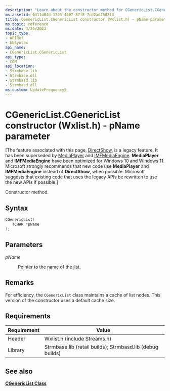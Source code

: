 ```yaml
---
description: "Learn about the constructor method for CGenericList.CGenericList (Wxlist.h). This method uses the 'pName' parameter."
ms.assetid: 6311d84d-1723-4607-87f8-7cd2ad2582f3
title: CGenericList.CGenericList constructor (Wxlist.h) - pName parameter
ms.topic: reference
ms.date: 4/26/2023
topic_type: 
- APIRef
- kbSyntax
api_name: 
- CGenericList.CGenericList
api_type: 
- COM
api_location: 
- Strmbase.lib
- Strmbase.dll
- Strmbasd.lib
- Strmbasd.dll
ms.custom: UpdateFrequency5
---
```


# CGenericList.CGenericList constructor (Wxlist.h) - pName parameter

\[The feature associated with this page, [DirectShow](/windows/win32/directshow/directshow), is a legacy feature. It has been superseded by [MediaPlayer](/uwp/api/Windows.Media.Playback.MediaPlayer) and [IMFMediaEngine](/windows/win32/api/mfmediaengine/nn-mfmediaengine-imfmediaengine). **MediaPlayer** and **IMFMediaEngine** have been optimized for Windows 10 and Windows 11. Microsoft strongly recommends that new code use **MediaPlayer** and **IMFMediaEngine** instead of **DirectShow**, when possible. Microsoft suggests that existing code that uses the legacy APIs be rewritten to use the new APIs if possible.\]

Constructor method.

## Syntax


```C++
CGenericList(
   TCHAR *pName
);
```



## Parameters

<dl> <dt>

*pName* 
</dt> <dd>

Pointer to the name of the list.

</dd> </dl>

## Remarks

For efficiency, the `CGenericList` class maintains a cache of list nodes. This version of the constructor uses a default cache size.

## Requirements

| Requirement | Value |
|-|-|
| Header | Wxlist.h (include Streams.h) |
| Library| Strmbase.lib (retail builds); Strmbasd.lib (debug builds) |

## See also

<dl> <dt>

[**CGenericList Class**](cgenericlist.md)
</dt> </dl>

 

 




